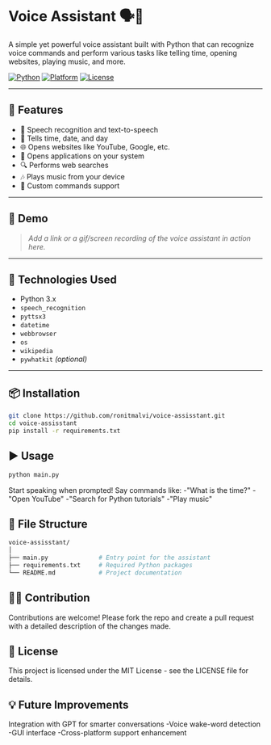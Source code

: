 # Voice Assistant 🗣️🤖

A simple yet powerful voice assistant built with Python that can recognize voice commands and perform various tasks like telling time, opening websites, playing music, and more.

[![Python](https://img.shields.io/badge/Python-3.x-blue.svg)](https://www.python.org/)
[![Platform](https://img.shields.io/badge/Platform-Windows/Linux/MacOS-lightgrey)]()
[![License](https://img.shields.io/badge/License-MIT-green.svg)](LICENSE)

---

## 🚀 Features

- 🎤 Speech recognition and text-to-speech
- 📅 Tells time, date, and day
- 🌐 Opens websites like YouTube, Google, etc.
- 📁 Opens applications on your system
- 🔍 Performs web searches
- 🎶 Plays music from your device
- 💬 Custom commands support

---

## 📸 Demo

> *Add a link or a gif/screen recording of the voice assistant in action here.*

---

## 🧠 Technologies Used

- Python 3.x
- `speech_recognition`
- `pyttsx3`
- `datetime`
- `webbrowser`
- `os`
- `wikipedia`
- `pywhatkit` *(optional)*

---

## 📦 Installation

```bash
git clone https://github.com/ronitmalvi/voice-assisstant.git
cd voice-assisstant
pip install -r requirements.txt
```

## ▶️ Usage
```bash
python main.py
```
Start speaking when prompted! Say commands like:
-"What is the time?"
-"Open YouTube"
-"Search for Python tutorials"
-"Play music"

## 📁 File Structure
```bash
voice-assisstant/
│
├── main.py              # Entry point for the assistant
├── requirements.txt     # Required Python packages
└── README.md            # Project documentation
```

## 🙋‍♂️ Contribution
Contributions are welcome! Please fork the repo and create a pull request with a detailed description of the changes made.

## 📄 License
This project is licensed under the MIT License - see the LICENSE file for details.

## 💡 Future Improvements
Integration with GPT for smarter conversations
-Voice wake-word detection
-GUI interface
-Cross-platform support enhancement
